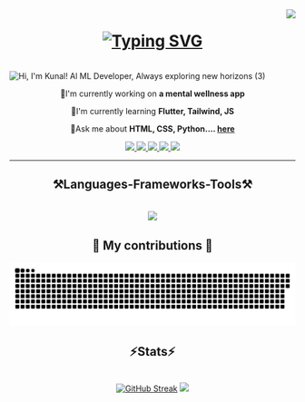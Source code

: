 <img align="right" src="https://visitor-badge.laobi.icu/badge?page_id=Kp4103.Kp4103" />

<h1 align="center">
<a href="https://git.io/typing-svg"><img src="https://readme-typing-svg.demolab.com?font=Righteous&size=35&duration=4000&pause=1000&center=true&vCenter=true&random=false&width=500&height=70&lines=Hi+there+!%F0%9F%91%8B;I'm+Kunal+Pawar!" alt="Typing SVG" /></a>
</h1>


<br/>![Hi, I'm Kunal! Al   ML Developer, Always exploring new horizons  (3)](https://github.com/Kp4103/Kp4103/assets/11766476/e00056a8-fc47-4aba-b47f-61e68d4d42a9)

<div align="center">

🔭I'm currently working on **a mental wellness app**

🌱I'm currently learning **Flutter, Tailwind, JS**

💭Ask me about **HTML, CSS, Python.... [here](https://github.com/Kp4103/Kp4103/issues)**

</div>

<div align="center">
<a href="mailto:kunal4103@gmail.com">
<img src="https://img.shields.io/badge/Gmail-D14836?style=for-the-badge&logo=gmail&logoColor=white" target="_blank" />
</a>

<a href="https://www.linkedin.com/in/kunal-pawar-8186a1293/">
  <img src="https://img.shields.io/badge/LinkedIn-0077B5?style=for-the-badge&logo=linkedin&logoColor=white" target="_blank" />
</a>

<a href="https://discord.com/users/827833395739361291">
  <img src="https://img.shields.io/badge/Discord-5865F2?style=for-the-badge&logo=discord&logoColor=white" target="_blank" />
</a>

<a href="https://twitter.com/apocalypsewolf2">
  <img src="https://img.shields.io/badge/Twitter-1DA1F2?style=for-the-badge&logo=twitter&logoColor=white" target="_blank" />
</a>

<a href="https://www.instagram.com/kp_4103/">
  <img src="https://img.shields.io/badge/Instagram-E4405F?style=for-the-badge&logo=instagram&logoColor=white" target="_blank" />
</a>
</div>

<hr/>

<h2 align="center"> ⚒️Languages-Frameworks-Tools⚒️ </h2>

<br/>

<div align="center">
  <a href="https://skillicons.dev">
  <img src="https://skillicons.dev/icons?i=anaconda,androidstudio,c,cpp,codepen,css,dart,discord,figma,firebase,flutter,github,gmail,html,instagram,java,js,linkedin,mongodb,mysql,php,pycharm,py,pytorch,tensorflow,vscode,&perline=13" /><br>
  </a>
</div>

<div align="center">
  <h2>🐍 My contributions 🐍</h2>

  <picture>
    <source media="(prefers-color-scheme: dark)" srcset="https://raw.githubusercontent.com/Kp4103/Kp4103/output/github-contribution-grid-snake-dark.svg" />
    <source media="(prefers-color-scheme: light)" srcset="https://raw.githubusercontent.com/Kp4103/Kp4103/output/github-contribution-grid-snake.svg" />
    <img alt="github-snake" src="https://raw.githubusercontent.com/Kp4103/Kp4103/output/github-contribution-grid-snake-dark.svg" />
  </picture>
</div>


<h2 align="center"> ⚡Stats⚡ </h2>
<br>

<div align="center">
  <a href="https://git.io/streak-stats"><img src="https://streak-stats.demolab.com?user=Kp4103&theme=github-dark-blue&hide_border=false" alt="GitHub Streak" /></a>
  <a hred="https://github.com/anuraghazra/github-readme-stats"><img src="https://github-readme-stats.vercel.app/api?username=Kp4103&show_icons=true&theme=transparent"</a>
</div>
